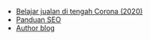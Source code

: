- [Belajar jualan di tengah Corona (2020)](belajar-jualan-di-tengah-corona.md)
- [Panduan SEO](panduan-seo.md)
- [Author blog](author-blog.md)